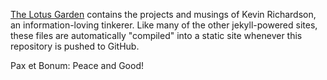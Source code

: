 [The Lotus Garden](http://kevin.triageworks.net) contains the projects and musings of Kevin Richardson, an information-loving tinkerer.  Like many of the other jekyll-powered sites, these files are automatically "compiled" into a static site whenever this repository is pushed to GitHub.

Pax et Bonum: Peace and Good!
